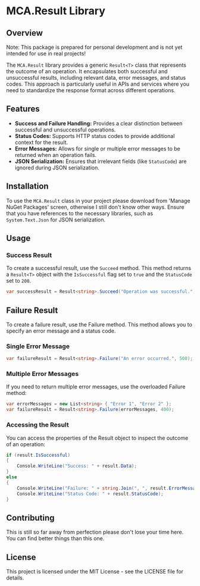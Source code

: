 # MCA.Result Library

## Overview

Note: This package is prepared for personal development and is not yet intended for use in real projects!

The `MCA.Result` library provides a generic `Result<T>` class that represents the outcome of an operation. It encapsulates both successful and unsuccessful results, including relevant data, error messages, and status codes. This approach is particularly useful in APIs and services where you need to standardize the response format across different operations.

## Features

- **Success and Failure Handling:** Provides a clear distinction between successful and unsuccessful operations.
- **Status Codes:** Supports HTTP status codes to provide additional context for the result.
- **Error Messages:** Allows for single or multiple error messages to be returned when an operation fails.
- **JSON Serialization:** Ensures that irrelevant fields (like `StatusCode`) are ignored during JSON serialization.

## Installation

To use the `MCA.Result` class in your project please download from 'Manage NuGet Packages' screen, otherwise I still don't know other ways. Ensure that you have references to the necessary libraries, such as `System.Text.Json` for JSON serialization.

## Usage

### Success Result

To create a successful result, use the `Succeed` method. This method returns a `Result<T>` object with the `IsSuccessful` flag set to `true` and the `StatusCode` set to `200`.

```csharp
var successResult = Result<string>.Succeed("Operation was successful.");
```

## Failure Result

To create a failure result, use the Failure method. This method allows you to specify an error message and a status code.

### Single Error Message

```csharp
var failureResult = Result<string>.Failure("An error occurred.", 500);
```

### Multiple Error Messages

If you need to return multiple error messages, use the overloaded Failure method:

```csharp
var errorMessages = new List<string> { "Error 1", "Error 2" };
var failureResult = Result<string>.Failure(errorMessages, 400);
```

### Accessing the Result

You can access the properties of the Result<T> object to inspect the outcome of an operation:

```csharp
if (result.IsSuccessful)
{
    Console.WriteLine("Success: " + result.Data);
}
else
{
    Console.WriteLine("Failure: " + string.Join(", ", result.ErrorMessages));
    Console.WriteLine("Status Code: " + result.StatusCode);
}
```
## Contributing

This is still so far away from perfection please don't lose your time here. You can find better things than this one.

## License
This project is licensed under the MIT License - see the LICENSE file for details.

